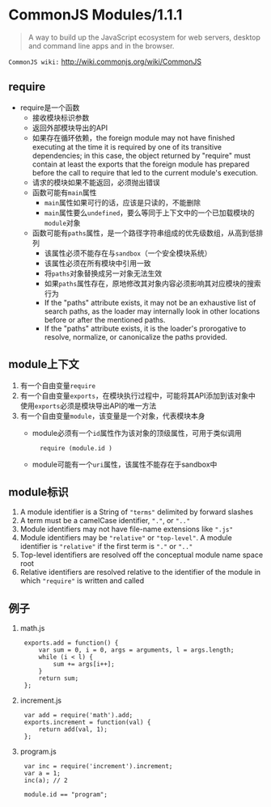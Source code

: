 # CommonJS Modules/1.1.1

> A way to build up the JavaScript ecosystem for web servers, desktop and command line 
> apps and in the browser.

`CommonJS wiki:` <http://wiki.commonjs.org/wiki/CommonJS>


## require

* require是一个函数
    * 接收模块标识参数
    * 返回外部模块导出的API
    * 如果存在循环依赖，the foreign module may not have finished executing at the time it is 
        required by one of its transitive dependencies; in this case, the object returned by 
        "require" must contain at least the exports that the foreign module has prepared before 
        the call to require that led to the current module's execution.
    * 请求的模块如果不能返回，必须抛出错误
    * 函数可能有`main`属性
        * `main`属性如果可行的话，应该是只读的，不能删除
        * `main`属性要么`undefined`，要么等同于上下文中的一个已加载模块的`module`对象 
    * 函数可能有`paths`属性，是一个路径字符串组成的优先级数组，从高到低排列
        * 该属性必须不能存在与`sandbox`（一个安全模块系统） 
        * 该属性必须在所有模块中引用一致 
        * 将`paths`对象替换成另一对象无法生效
        * 如果`paths`属性存在，原地修改其对象内容必须影响其对应模块的搜索行为
        * If the "paths" attribute exists, it may not be an exhaustive list of search paths, 
            as the loader may internally look in other locations before or after the mentioned paths. 
        * If the "paths" attribute exists, it is the loader's prorogative to resolve, normalize, 
            or canonicalize the paths provided.


## module上下文

1. 有一个自由变量`require`
2. 有一个自由变量`exports`，在模块执行过程中，可能将其API添加到该对象中
    使用`exports`必须是模块导出API的唯一方法
3. 有一个自由变量`module`，该变量是一个对象，代表模块本身
    * module必须有一个`id`属性作为该对象的顶级属性，可用于类似调用
            
            require (module.id )

    * module可能有一个`uri`属性，该属性不能存在于sandbox中



## module标识


1. A module identifier is a String of `"terms"` delimited by forward slashes
2. A term must be a camelCase identifier, `"."`, or `".."`
3. Module identifiers may not have file-name extensions like `".js"`
4. Module identifiers may be `"relative"` or `"top-level"`. A module identifier is `"relative"`
    if the first term is `"."` or `".."`
5. Top-level identifiers are resolved off the conceptual module name space root
6. Relative identifiers are resolved relative to the identifier of the module in which 
    `"require"` is written and called



## 例子


1. math.js

        exports.add = function() {
            var sum = 0, i = 0, args = arguments, l = args.length;
            while (i < l) {
                sum += args[i++];
            }
            return sum;
        };

2. increment.js

        var add = require('math').add;
        exports.increment = function(val) {
            return add(val, 1);
        };

3. program.js

        var inc = require('increment').increment;
        var a = 1;
        inc(a); // 2
         
        module.id == "program";

